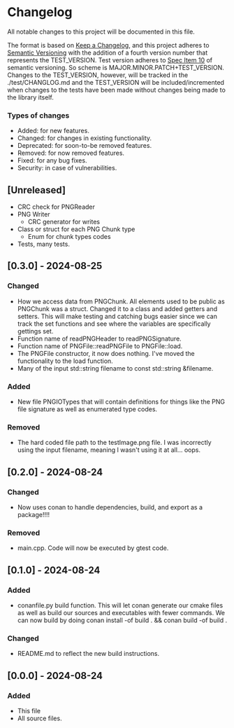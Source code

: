 # Changelog

All notable changes to this project will be documented in this file.

The format is based on [Keep a Changelog](https://keepachangelog.com/en/1.1.0/),
and this project adheres to [Semantic Versioning](https://semver.org/spec/v2.0.0.html) with the addition of a fourth
version number that represents the TEST_VERSION. Test version adheres to [Spec Item 10](https://semver.org/spec/v2.0.0-rc.2.html#spec-item-10)
of semantic versioning. So scheme is MAJOR.MINOR.PATCH+TEST_VERSION. Changes to the TEST_VERSION, however, 
will be tracked in the ./test/CHANGLOG.md and the TEST_VERSION will be included/incremented
when changes to the tests have been made without changes being made to the library itself.

### Types of changes

- Added:      for new features.
- Changed:    for changes in existing functionality.
- Deprecated: for soon-to-be removed features.
- Removed:    for now removed features.
- Fixed:      for any bug fixes.
- Security:   in case of vulnerabilities.

## [Unreleased]

- CRC check for PNGReader
- PNG Writer
  - CRC generator for writes
- Class or struct for each PNG Chunk type
  - Enum for chunk types codes
- Tests, many tests.

## [0.3.0] - 2024-08-25

### Changed

- How we access data from PNGChunk. All elements used to be public as PNGChunk was a struct.
  Changed it to a class and added getters and setters. This will make testing and catching bugs easier
  since we can track the set functions and see where the variables are specifically gettings set.
- Function name of readPNGHeader to readPNGSignature.
- Function name of PNGFile::readPNGFile to PNGFile::load.
- The PNGFile constructor, it now does nothing. I've moved the functionality to the load function.
- Many of the input std::string filename to const std::string &filename.

### Added

- New file PNGIOTypes that will contain definitions for things like the PNG file signature as well as enumerated type codes.

### Removed

- The hard coded file path to the testImage.png file. I was incorrectly using the input filename, meaning
  I wasn't using it at all... oops.

## [0.2.0] - 2024-08-24

### Changed

- Now uses conan to handle dependencies, build, and export as a package!!!!

### Removed

- main.cpp. Code will now be executed by gtest code.

## [0.1.0] - 2024-08-24

### Added

- conanfile.py build function. This will let conan generate our cmake files as well
  as build our sources and executables with fewer commands. We can now build by doing
  conan install -of build . && conan build -of build .

### Changed

- README.md to reflect the new build instructions.

## [0.0.0] - 2024-08-24

### Added

- This file
- All source files.